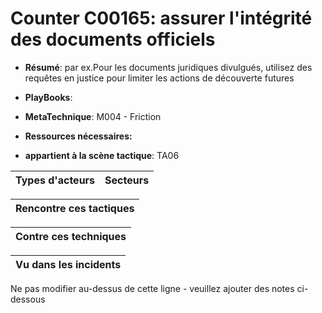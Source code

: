 # Counter C00165: assurer l'intégrité des documents officiels

* **Résumé**: par ex.Pour les documents juridiques divulgués, utilisez des requêtes en justice pour limiter les actions de découverte futures

* **PlayBooks**:

* **MetaTechnique**: M004 - Friction

* **Ressources nécessaires:**

* **appartient à la scène tactique**: TA06


|Types d'acteurs |Secteurs |
|----------- |------- |



|Rencontre ces tactiques |
|---------------------- |



|Contre ces techniques |
|------------------------- |



|Vu dans les incidents |
|----------------- |


Ne pas modifier au-dessus de cette ligne - veuillez ajouter des notes ci-dessous